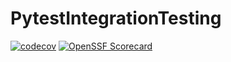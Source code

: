 # PytestIntegrationTesting
[![codecov](https://codecov.io/github/Frontman50/PytestIntegrationTesting/graph/badge.svg?token=L9CHGFWV9M)](https://codecov.io/github/Frontman50/PytestIntegrationTesting)
[![OpenSSF Scorecard](https://api.scorecard.dev/projects/github.com/Frontman50/PytestIntegrationTesting/badge)](https://scorecard.dev/viewer/?uri=github.com/Frontman50/PytestIntegrationTesting)
